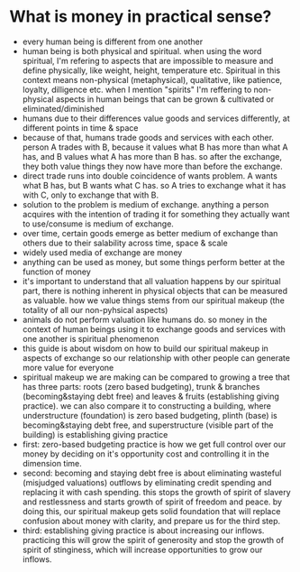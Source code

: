 # What is money in practical sense?

* every human being is different from one another
* human being is both physical and spiritual. when using the word spiritual, I'm refering to aspects that are impossible to measure and define physically, like weight, height, temperature etc. Spiritual in this context means non-physical (metaphysical), qualitative, like patience, loyalty, dilligence etc. when I mention "spirits" I'm reffering to non-physical aspects in human beings that can be grown & cultivated or eliminated/diminished
* humans due to their differences value goods and services differently, at different points in time & space
* because of that, humans trade goods and services with each other. person A trades with B, because it values what B has more than what A has, and B values what A has more than B has. so after the exchange, they both value things they now have more than before the exchange.
* direct trade runs into double coincidence of wants problem. A wants what B has, but B wants what C has. so A tries to exchange what it has with C, only to exchange that with B.
* solution to the problem is medium of exchange. anything a person acquires with the intention of trading it for something they actually want to use/consume is medium of exchange.&#x20;
* over time, certain goods emerge as better medium of exchange than others due to their salability across time, space & scale
* widely used media of exchange are money
* anything can be used as money, but some things perform better at the function of money
* it's important to understand that all valuation happens by our spiritual part, there is nothing inherent in physical objects that can be measured as valuable. how we value things stems from our spiritual makeup (the totality of all our non-pyhsical aspects)
* animals do not perform valuation like humans do. so money in the context of human beings using it to exchange goods and services with one another is spiritual phenomenon
* this guide is about wisdom on how to build our spiritual makeup in aspects of exchange so our relationship with other people can generate more value for everyone
* spiritual makeup we are making can be compared to growing a tree that has three parts: roots (zero based budgeting), trunk & branches (becoming\&staying debt free) and leaves & fruits (establishing giving practice). we can also compare it to constructing a building, where understructure (foundation) is zero based budgeting, plinth (base) is becoming\&staying debt free, and superstructure (visible part of the building) is establishing giving practice
* first: zero-based budgeting practice is how we get full control over our money by deciding on it's opportunity cost and controlling it in the dimension time.
* second: becoming and staying debt free is about eliminating wasteful (misjudged valuations) outflows by eliminating credit spending and replacing it with cash spending. this stops the growth of spirit of slavery and restlessness and starts growth of spirit of freedom and peace. by doing this, our spiritual makeup gets solid foundation that will replace confusion about money with clarity, and prepare us for the third step.
* third: establishing giving practice is about increasing our inflows. practicing this will grow the spirit of generosity and stop the growth of spirit of stinginess, which will increase opportunities to grow our inflows.
